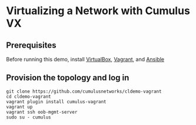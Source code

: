 Virtualizing a Network with Cumulus VX
======================================
Prerequisites
-------------
Before running this demo, install
[VirtualBox](https://www.virtualbox.org/manual/ch02.html),
[Vagrant](https://www.vagrantup.com/downloads.html), and
[Ansible](https://docs.ansible.com/ansible/intro_installation.html)

Provision the topology and log in
---------------------------------
    git clone https://github.com/cumulusnetworks/cldemo-vagrant
    cd cldemo-vagrant
    vagrant plugin install cumulus-vagrant
    vagrant up
    vagrant ssh oob-mgmt-server
    sudo su - cumulus

